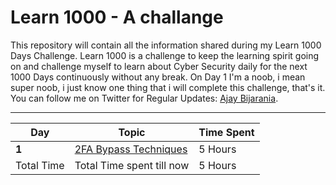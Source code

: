 # Learn 1000 - A challange

This repository will contain all the information shared during my Learn 1000 Days Challenge. Learn 1000 is a challenge to keep the learning spirit going on and challenge myself to learn about Cyber Security daily for the next 1000 Days continuously without any break. On Day 1 I'm a noob, i mean super noob, i just know one thing that i will complete this challenge, that's it. You can follow me on Twitter for Regular Updates: [Ajay Bijarania](https://www.twitter.com/iemajay).


___
Day | Topic | Time Spent
--- | --- | ---
**1** |  [2FA Bypass Techniques](/Days/Day1.md) | 5 Hours
Total Time | Total Time spent till now | 5 Hours
